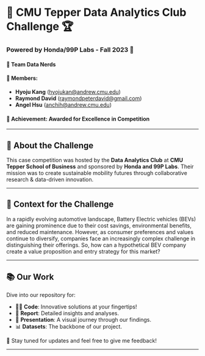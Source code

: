 # 🚗 CMU Tepper Data Analytics Club Challenge 🏆
### Powered by Honda/99P Labs - Fall 2023 🍁

#### 🌟 Team Data Nerds
#### 🧠 Members:
- **Hyoju Kang** (hyojukan@andrew.cmu.edu)
- **Raymond David** (raymondpeterdavid@gmail.com)
- **Angel Hsu** (anchih@andrew.cmu.edu)

#### 🏅 Achievement: Awarded for Excellence in Competition
---

## 🌟 About the Challenge
This case competition was hosted by the **Data Analytics Club** at **CMU Tepper School of Business** and sponsored by **Honda and 99P Labs**. Their mission was to create sustainable mobility futures through collaborative research & data-driven innovation. 

---

## 🔋 Context for the Challenge
In a rapidly evolving automotive landscape, Battery Electric vehicles (BEVs) are gaining prominence due to their cost savings, environmental benefits, and reduced maintenance. However, as consumer preferences and values continue to diversify, companies face an increasingly complex challenge in distinguishing their offerings. So, how can a hypothetical BEV company create a value proposition and entry strategy for this market?

---

## 📚 Our Work
Dive into our repository for:
- 🧑‍💻 **Code**: Innovative solutions at your fingertips!
- 📃 **Report**: Detailed insights and analyses.
- 🎤 **Presentation**: A visual journey through our findings.
- 📊 **Datasets**: The backbone of our project.

🌟 Stay tuned for updates and feel free to give me feedback!

---

